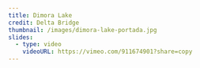 ```yaml
---
title: Dimora Lake
credit: Delta Bridge
thumbnail: /images/dimora-lake-portada.jpg
slides:
  - type: video
    videoURL: https://vimeo.com/911674901?share=copy
---
```

